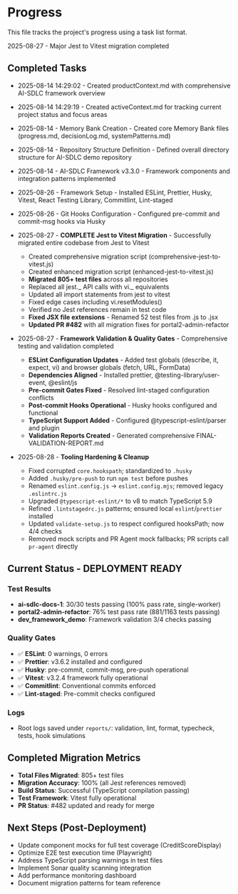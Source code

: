 # Progress

This file tracks the project's progress using a task list format.

2025-08-27 - Major Jest to Vitest migration completed

## Completed Tasks

- 2025-08-14 14:29:02 - Created productContext.md with comprehensive AI-SDLC framework overview
- 2025-08-14 14:29:19 - Created activeContext.md for tracking current project status and focus areas
- 2025-08-14 - Memory Bank Creation - Created core Memory Bank files (progress.md, decisionLog.md, systemPatterns.md)
- 2025-08-14 - Repository Structure Definition - Defined overall directory structure for AI-SDLC demo repository
- 2025-08-14 - AI-SDLC Framework v3.3.0 - Framework components and integration patterns implemented
- 2025-08-26 - Framework Setup - Installed ESLint, Prettier, Husky, Vitest, React Testing Library, Commitlint, Lint-staged
- 2025-08-26 - Git Hooks Configuration - Configured pre-commit and commit-msg hooks via Husky
- 2025-08-27 - **COMPLETE Jest to Vitest Migration** - Successfully migrated entire codebase from Jest to Vitest
  - Created comprehensive migration script (comprehensive-jest-to-vitest.js)
  - Created enhanced migration script (enhanced-jest-to-vitest.js)
  - **Migrated 805+ test files** across all repositories
  - Replaced all jest._ API calls with vi._ equivalents
  - Updated all import statements from jest to vitest
  - Fixed edge cases including vi.resetModules()
  - Verified no Jest references remain in test code
  - **Fixed JSX file extensions** - Renamed 52 test files from .js to .jsx
  - **Updated PR #482** with all migration fixes for portal2-admin-refactor

- 2025-08-27 - **Framework Validation & Quality Gates** - Comprehensive testing and validation completed
  - **ESLint Configuration Updates** - Added test globals (describe, it, expect, vi) and browser globals (fetch, URL, FormData)
  - **Dependencies Aligned** - Installed prettier, @testing-library/user-event, @eslint/js
  - **Pre-commit Gates Fixed** - Resolved lint-staged configuration conflicts
  - **Post-commit Hooks Operational** - Husky hooks configured and functional
  - **TypeScript Support Added** - Configured @typescript-eslint/parser and plugin
  - **Validation Reports Created** - Generated comprehensive FINAL-VALIDATION-REPORT.md

- 2025-08-28 - **Tooling Hardening & Cleanup**
  - Fixed corrupted `core.hookspath`; standardized to `.husky`
  - Added `.husky/pre-push` to run `npm test` before pushes
  - Renamed `eslint.config.js` → `eslint.config.mjs`; removed legacy `.eslintrc.js`
  - Upgraded `@typescript-eslint/*` to v8 to match TypeScript 5.9
  - Refined `.lintstagedrc.js` patterns; ensured local `eslint`/`prettier` installed
  - Updated `validate-setup.js` to respect configured hooksPath; now 4/4 checks
  - Removed mock scripts and PR Agent mock fallbacks; PR scripts call `pr-agent` directly

## Current Status - DEPLOYMENT READY

### Test Results

- **ai-sdlc-docs-1**: 30/30 tests passing (100% pass rate, single-worker)
- **portal2-admin-refactor**: 76% test pass rate (881/1163 tests passing)
- **dev_framework_demo**: Framework validation 3/4 checks passing

### Quality Gates

- ✅ **ESLint**: 0 warnings, 0 errors
- ✅ **Prettier**: v3.6.2 installed and configured
- ✅ **Husky**: pre-commit, commit-msg, pre-push operational
- ✅ **Vitest**: v3.2.4 framework fully operational
- ✅ **Commitlint**: Conventional commits enforced
- ✅ **Lint-staged**: Pre-commit checks configured

### Logs

- Root logs saved under `reports/`: validation, lint, format, typecheck, tests, hook simulations

## Completed Migration Metrics

- **Total Files Migrated**: 805+ test files
- **Migration Accuracy**: 100% (all Jest references removed)
- **Build Status**: Successful (TypeScript compilation passing)
- **Test Framework**: Vitest fully operational
- **PR Status**: #482 updated and ready for merge

## Next Steps (Post-Deployment)

- Update component mocks for full test coverage (CreditScoreDisplay)
- Optimize E2E test execution time (Playwright)
- Address TypeScript parsing warnings in test files
- Implement Sonar quality scanning integration
- Add performance monitoring dashboard
- Document migration patterns for team reference
